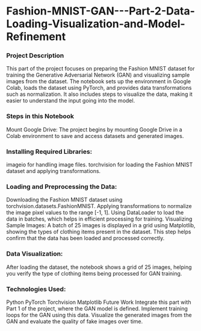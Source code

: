 # Fashion-MNIST-GAN---Part-2-Data-Loading-Visualization-and-Model-Refinement


### Project Description
This part of the project focuses on preparing the Fashion MNIST dataset for training the Generative Adversarial Network (GAN) and visualizing sample images from the dataset. The notebook sets up the environment in Google Colab, loads the dataset using PyTorch, and provides data transformations such as normalization. It also includes steps to visualize the data, making it easier to understand the input going into the model.

### Steps in this Notebook
Mount Google Drive: The project begins by mounting Google Drive in a Colab environment to save and access datasets and generated images.

### Installing Required Libraries:

imageio for handling image files.
torchvision for loading the Fashion MNIST dataset and applying transformations.

### Loading and Preprocessing the Data:

Downloading the Fashion MNIST dataset using torchvision.datasets.FashionMNIST.
Applying transformations to normalize the image pixel values to the range [-1, 1].
Using DataLoader to load the data in batches, which helps in efficient processing for training.
Visualizing Sample Images: A batch of 25 images is displayed in a grid using Matplotlib, showing the types of clothing items present in the dataset. This step helps confirm that the data has been loaded and processed correctly.


### Data Visualization: 
After loading the dataset, the notebook shows a grid of 25 images, helping you verify the type of clothing items being processed for GAN training.

### Technologies Used:
Python
PyTorch
Torchvision
Matplotlib
Future Work
Integrate this part with Part 1 of the project, where the GAN model is defined.
Implement training loops for the GAN using this data.
Visualize the generated images from the GAN and evaluate the quality of fake images over time.
